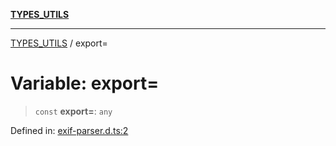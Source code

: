 [**TYPES_UTILS**](../README.md)

***

[TYPES_UTILS](../README.md) / export=

# Variable: export=

> `const` **export=**: `any`

Defined in: [exif-parser.d.ts:2](https://github.com/dailker/everyutil-js/blob/b3e269da55b7d96c15eb37e98c5c4f6b94f05f6f/src/types/exif-parser.d.ts#L2)
